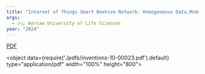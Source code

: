 ```yaml
---
title: "Internet of Things Smart Beehive Network: Homogeneous Data,Modeling, and Forecasting the Honey Robbing Phenomenon"
orgs:
  - 🇵🇱 Warsaw University of Life Sciences
year: "2024"
---
```


[PDF](pdfs/inventions-10-00023.pdf)

<object data={require('./pdfs/inventions-10-00023.pdf').default} type="application/pdf" width="100%" height="800"></object>

